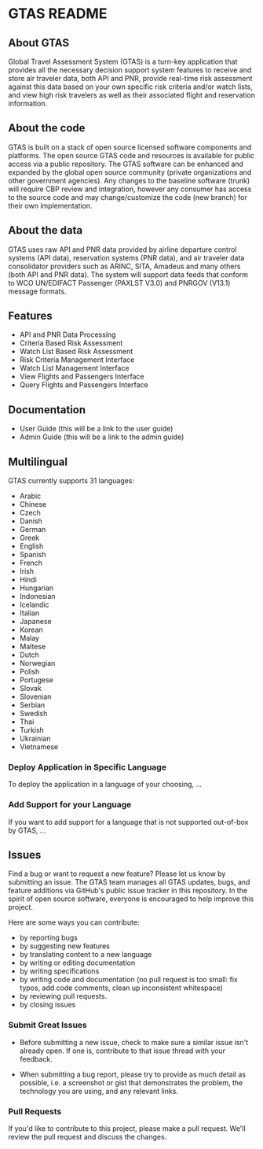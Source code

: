 # GTAS README

## About GTAS
Global Travel Assessment System (GTAS) is a turn-key application that provides all the necessary decision support system features to receive and store air traveler data, both API and PNR, provide real-time risk assessment against this data based on your own specific risk criteria and/or watch lists, and view high risk travelers as well as their associated flight and reservation information.

## About the code
GTAS is built on a stack of open source licensed software components and platforms. The open source GTAS code and resources is available for public access via a public repository. The GTAS software can be enhanced and expanded by the global open source community (private organizations and other government agencies). Any changes to the baseline software (trunk) will require CBP review and integration, however any consumer has access to the source code and may change/customize the code (new branch) for their own implementation.

## About the data
GTAS uses raw API and PNR data provided by airline departure control systems (API data), reservation systems (PNR data), and air traveler data consolidator providers such as ARINC, SITA, Amadeus and many others (both API and PNR data). The system will support data feeds that conform to WCO UN/EDIFACT Passenger (PAXLST V3.0) and PNRGOV (V13.1) message formats.

## Features
* API and PNR Data Processing
* Criteria Based Risk Assessment
* Watch List Based Risk Assessment
* Risk Criteria Management Interface
* Watch List Management Interface
* View Flights and Passengers Interface
* Query Flights and Passengers Interface

## Documentation
* User Guide (this will be a link to the user guide)
* Admin Guide (this will be a link to the admin guide)

## Multilingual

GTAS currently supports 31 languages:

* Arabic
* Chinese
* Czech 
* Danish
* German
* Greek
* English
* Spanish
* French
* Irish
* Hindi
* Hungarian
* Indonesian
* Icelandic
* Italian
* Japanese
* Korean
* Malay
* Maltese
* Dutch
* Norwegian
* Polish
* Portugese
* Slovak
* Slovenian
* Serbian
* Swedish 
* Thai
* Turkish
* Ukrainian
* Vietnamese

### Deploy Application in Specific Language

To deploy the application in a language of your choosing, …

### Add Support for your Language

If you want to add support for a language that is not supported out-of-box by GTAS, …

## Issues

Find a bug or want to request a new feature? Please let us know by submitting an issue. The GTAS team manages all GTAS updates, bugs, and feature additions via GitHub's public issue tracker in this repository. In the spirit of open source software, everyone is encouraged to help improve this project. 

Here are some ways you can contribute:

* by reporting bugs
* by suggesting new features 
* by translating content to a new language
* by writing or editing documentation
* by writing specifications
* by writing code and documentation (no pull request is too small: fix typos, add code comments, clean up inconsistent whitespace)
* by reviewing pull requests.
* by closing issues

### Submit Great Issues

* Before submitting a new issue, check to make sure a similar issue isn't already open. If one is, contribute to that issue thread with your feedback.

* When submitting a bug report, please try to provide as much detail as possible, i.e. a screenshot or gist that demonstrates the problem, the technology you are using, and any relevant links. 

### Pull Requests

If you'd like to contribute to this project, please make a pull request. We'll review the pull request and discuss the changes.



